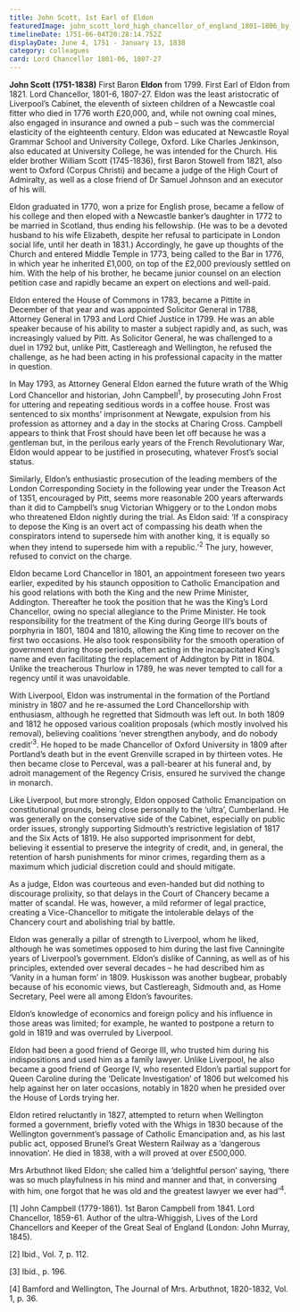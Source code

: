 ```yaml
---
title: John Scott, 1st Earl of Eldon
featuredImage: john_scott_lord_high_chancellor_of_england_1801–1806_by_william_cowen.jpg
timelineDate: 1751-06-04T20:28:14.752Z
displayDate: June 4, 1751 - January 13, 1838
category: colleagues
card: Lord Chancellor 1801-06, 1807-27
---
```

**John Scott (1751-1838)** First Baron **Eldon** from 1799. First Earl of Eldon from 1821. Lord Chancellor, 1801-6, 1807-27. Eldon was the least aristocratic of Liverpool’s Cabinet, the eleventh of sixteen children of a Newcastle coal fitter who died in 1776 worth £20,000, and, while not owning coal mines, also engaged in insurance and owned a pub – such was the commercial elasticity of the eighteenth century. Eldon was educated at Newcastle Royal Grammar School and University College, Oxford. Like Charles Jenkinson, also educated at University College, he was intended for the Church. His elder brother William Scott (1745-1836), first Baron Stowell from 1821, also went to Oxford (Corpus Christi) and became a judge of the High Court of Admiralty, as well as a close friend of Dr Samuel Johnson and an executor of his will. 

Eldon graduated in 1770, won a prize for English prose, became a fellow of his college and then eloped with a Newcastle banker’s daughter in 1772 to be married in Scotland, thus ending his fellowship. (He was to be a devoted husband to his wife Elizabeth, despite her refusal to participate in London social life, until her death in 1831.) Accordingly, he gave up thoughts of the Church and entered Middle Temple in 1773, being called to the Bar in 1776, in which year he inherited £1,000, on top of the £2,000 previously settled on him. With the help of his brother, he became junior counsel on an election petition case and rapidly became an expert on elections and well-paid. 

Eldon entered the House of Commons in 1783, became a Pittite in December of that year and was appointed Solicitor General in 1788, Attorney General in 1793 and Lord Chief Justice in 1799. He was an able speaker because of his ability to master a subject rapidly and, as such, was increasingly valued by Pitt. As Solicitor General, he was challenged to a duel in 1792 but, unlike Pitt, Castlereagh and Wellington, he refused the challenge, as he had been acting in his professional capacity in the matter in question.

In May 1793, as Attorney General Eldon earned the future wrath of the Whig Lord Chancellor and historian, John Campbell<sup>1</sup>,  by prosecuting John Frost for uttering and repeating seditious words in a coffee house. Frost was sentenced to six months’ imprisonment at Newgate, expulsion from his profession as attorney and a day in the stocks at Charing Cross. Campbell appears to think that Frost should have been let off because he was a gentleman but, in the perilous early years of the French Revolutionary War, Eldon would appear to be justified in prosecuting, whatever Frost’s social status. 

Similarly, Eldon’s enthusiastic prosecution of the leading members of the London Corresponding Society in the following year under the Treason Act of 1351, encouraged by Pitt, seems more reasonable 200 years afterwards than it did to Campbell’s snug Victorian Whiggery or to the London mobs who threatened Eldon nightly during the trial. As Eldon said: ‘If a conspiracy to depose the King is an overt act of compassing his death when the conspirators intend to supersede him with another king, it is equally so when they intend to supersede him with a republic.’<sup>2</sup>  The jury, however, refused to convict on the charge.

Eldon became Lord Chancellor in 1801, an appointment foreseen two years earlier, expedited by his staunch opposition to Catholic Emancipation and his good relations with both the King and the new Prime Minister, Addington. Thereafter he took the position that he was the King’s Lord Chancellor, owing no special allegiance to the Prime Minister. He took responsibility for the treatment of the King during George III’s bouts of porphyria in 1801, 1804 and 1810, allowing the King time to recover on the first two occasions. He also took responsibility for the smooth operation of government during those periods, often acting in the incapacitated King’s name and even facilitating the replacement of Addington by Pitt in 1804. Unlike the treacherous Thurlow in 1789, he was never tempted to call for a regency until it was unavoidable. 

With Liverpool, Eldon was instrumental in the formation of the Portland ministry in 1807 and he re-assumed the Lord Chancellorship with enthusiasm, although he regretted that Sidmouth was left out. In both 1809 and 1812 he opposed various coalition proposals (which mostly involved his removal), believing coalitions ‘never strengthen anybody, and do nobody credit’<sup>3</sup>.  He hoped to be made Chancellor of Oxford University in 1809 after Portland’s death but in the event Grenville scraped in by thirteen votes. He then became close to Perceval, was a pall-bearer at his funeral and, by adroit management of the Regency Crisis, ensured he survived the change in monarch.

Like Liverpool, but more strongly, Eldon opposed Catholic Emancipation on constitutional grounds, being close personally to the ‘ultra’, Cumberland. He was generally on the conservative side of the Cabinet, especially on public order issues, strongly supporting Sidmouth’s restrictive legislation of 1817 and the Six Acts of 1819. He also supported imprisonment for debt, believing it essential to preserve the integrity of credit, and, in general, the retention of harsh punishments for minor crimes, regarding them as a maximum which judicial discretion could and should mitigate. 

As a judge, Eldon was courteous and even-handed but did nothing to discourage prolixity, so that delays in the Court of Chancery became a matter of scandal. He was, however, a mild reformer of legal practice, creating a Vice-Chancellor to mitigate the intolerable delays of the Chancery court and abolishing trial by battle.

Eldon was generally a pillar of strength to Liverpool, whom he liked, although he was sometimes opposed to him during the last five Canningite years of Liverpool’s government. Eldon’s dislike of Canning, as well as of his principles, extended over several decades – he had described him as ‘Vanity in a human form’ in 1809. Huskisson was another bugbear, probably because of his economic views, but Castlereagh, Sidmouth and, as Home Secretary, Peel were all among Eldon’s favourites. 

Eldon’s knowledge of economics and foreign policy and his influence in those areas was limited; for example, he wanted to postpone a return to gold in 1819 and was overruled by Liverpool. 

Eldon had been a good friend of George III, who trusted him during his indispositions and used him as a family lawyer. Unlike Liverpool, he also became a good friend of George IV, who resented Eldon’s partial support for Queen Caroline during the ‘Delicate Investigation’ of 1806 but welcomed his help against her on later occasions, notably in 1820 when he presided over the House of Lords trying her.

Eldon retired reluctantly in 1827, attempted to return when Wellington formed a government, briefly voted with the Whigs in 1830 because of the Wellington government’s passage of Catholic Emancipation and, as his last public act, opposed Brunel’s Great Western Railway as a ‘dangerous innovation’. He died in 1838, with a will proved at over £500,000.

Mrs Arbuthnot liked Eldon; she called him a ‘delightful person’ saying, ‘there was so much playfulness in his mind and manner and that, in conversing with him, one forgot that he was old and the greatest lawyer we ever had’<sup>4</sup>.

\[1] John Campbell (1779-1861). 1st Baron Campbell from 1841. Lord Chancellor, 1859-61. Author of the ultra-Whiggish, Lives of the Lord Chancellors and Keeper of the Great Seal of England (London: John Murray, 1845).

\[2] Ibid., Vol. 7, p. 112.

\[3] Ibid., p. 196.

\[4] Bamford and Wellington, The Journal of Mrs. Arbuthnot, 1820-1832, Vol. 1, p. 36.